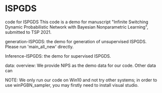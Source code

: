 # ISPGDS
code for ISPGDS
This code is a demo for manuscript "Infinite Switching Dynamic Probabilistic Network
with Bayesian Nonparametric Learning", submitted to TSP 2021.

generation-ISPGDS: the demo for generation of unsupervised ISPGDS. Please run 'main_all_new' directly.

Inference-ISPGDS: the demo for supervised ISPGDS.

data:
overview: We provide NIPS as the demo data for our code. Other data can 

NOTE: We only run our code on Win10 and not try other systems; in order to use winPGBN_sampler, you may firstly need to install visual studio. 
